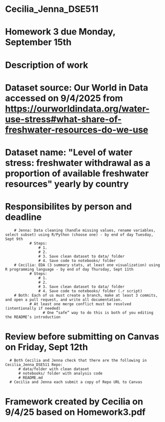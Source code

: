 # Cecilia_Jenna_DSE511
# Homework 3 due Monday, September 15th
# Description of work
  # Dataset source: Our World in Data accessed on 9/4/2025 from https://ourworldindata.org/water-use-stress#what-share-of-freshwater-resources-do-we-use
  # Dataset name: "Level of water stress: freshwater withdrawal as a proportion of available freshwater resources" yearly by country
  # Responsibilites by person and deadline
        # Jenna: Data cleaning (handle missing values, rename variables, select subset) using R/Python (choose one) - by end of day Tuesday, Sept 9th
               # Steps:
                   # 1. 
                   # 2.
                   # 3. Save clean dataset to data/ folder
                   # 4. Save code to notebooks/ folder
        # Cecilia: EDA (3 summary stats, at least one visualization) using R programming language - by end of day Thursday, Sept 11th
               # Steps:
                   # 1. 
                   # 2.
                   # 3. Save clean dataset to data/ folder
                   # 4. Save code to notebooks/ folder (.r script)
        # Both: Each of us must create a branch, make at least 3 commits, and open a pull request, and write all documentation.
               # At least one merge conflict must be resolved (intentionally if needed)
                     # One “safe” way to do this is both of you editing the README’s introduction

# Review before submitting on Canvas on Friday, Sept 12th
      # Both Cecilia and Jenna check that there are the following in Cecilia_Jenna_DSE511 Repo:
          # data/folder with clean dataset
          # notebooks/ folder with analysis code
          # README.md
      # Cecilia and Jenna each submit a copy of Repo URL to Canvas

# Framework created by Cecilia on 9/4/25 based on Homework3.pdf
